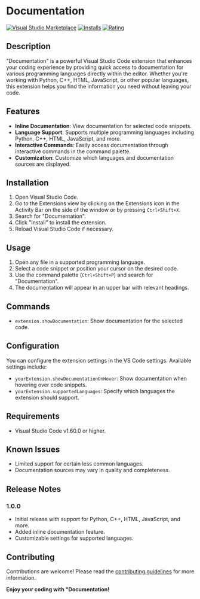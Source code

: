 # Documentation

[![Visual Studio Marketplace](https://img.shields.io/visual-studio-marketplace/v/Preeti.Documentation)](https://marketplace.visualstudio.com/items?itemName=Preeti.Documentation)
[![Installs](https://img.shields.io/visual-studio-marketplace/i/Preeti.Documentation)](https://marketplace.visualstudio.com/items?itemName=Preeti.Documentation)
[![Rating](https://img.shields.io/visual-studio-marketplace/r/Preeti.Documentation)](https://marketplace.visualstudio.com/items?itemName=Preeti.Documentation)

## Description

"Documentation" is a powerful Visual Studio Code extension that enhances your coding experience by providing quick access to documentation for various programming languages directly within the editor. Whether you're working with Python, C++, HTML, JavaScript, or other popular languages, this extension helps you find the information you need without leaving your code.

## Features

- **Inline Documentation**: View documentation for selected code snippets.
- **Language Support**: Supports multiple programming languages including Python, C++, HTML, JavaScript, and more.
- **Interactive Commands**: Easily access documentation through interactive commands in the command palette.
- **Customization**: Customize which languages and documentation sources are displayed.

## Installation

1. Open Visual Studio Code.
2. Go to the Extensions view by clicking on the Extensions icon in the Activity Bar on the side of the window or by pressing `Ctrl+Shift+X`.
3. Search for "Documentation".
4. Click "Install" to install the extension.
5. Reload Visual Studio Code if necessary.

## Usage

1. Open any file in a supported programming language.
2. Select a code snippet or position your cursor on the desired code.
3. Use the command palette (`Ctrl+Shift+P`) and search for "Documentation".
4. The documentation will appear in an upper bar with relevant headings.

## Commands

- `extension.showDocumentation`: Show documentation for the selected code.

## Configuration

You can configure the extension settings in the VS Code settings. Available settings include:

- `yourExtension.showDocumentationOnHover`: Show documentation when hovering over code snippets.
- `yourExtension.supportedLanguages`: Specify which languages the extension should support.

## Requirements

- Visual Studio Code v1.60.0 or higher.

## Known Issues

- Limited support for certain less common languages.
- Documentation sources may vary in quality and completeness.

## Release Notes

### 1.0.0

- Initial release with support for Python, C++, HTML, JavaScript, and more.
- Added inline documentation feature.
- Customizable settings for supported languages.

## Contributing

Contributions are welcome! Please read the [contributing guidelines](CONTRIBUTING.md) for more information.



**Enjoy your coding with "Documentation!**